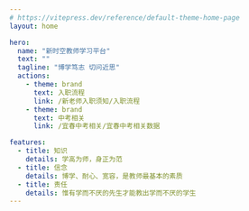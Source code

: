 ```yaml
---
# https://vitepress.dev/reference/default-theme-home-page
layout: home

hero:
  name: "新时空教师学习平台"
  text: ""
  tagline: "博学笃志 切问近思"
  actions:
    - theme: brand
      text: 入职流程
      link: /新老师入职须知/入职流程
    - theme: brand
      text: 中考相关
      link: /宜春中考相关/宜春中考相关数据

features:
  - title: 知识
    details: 学高为师，身正为范
  - title: 信念
    details: 博学、耐心、宽容，是教师最基本的素质
  - title: 责任
    details: 惟有学而不厌的先生才能教出学而不厌的学生
---
```


